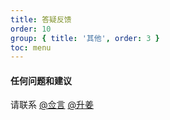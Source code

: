 ```yaml
---
title: 答疑反馈
order: 10
group: { title: '其他', order: 3 }
toc: menu
---
```


#### 任何问题和建议

请联系 [@佥言](https://yuque.antfin.com/xujianfeng.xjf) [@升姜](https://yuque.antfin.com/lujunsheng.ljs)
